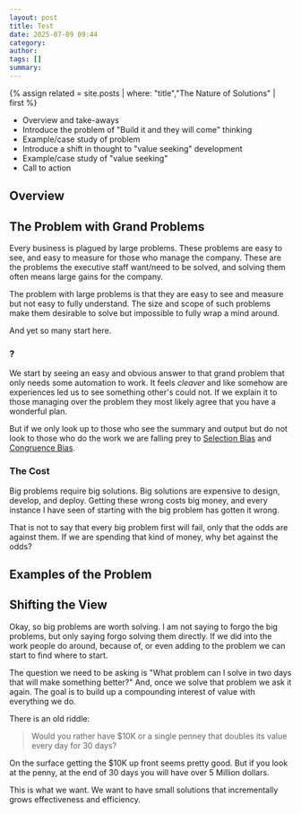 ```yaml
---
layout: post
title: Test
date: 2025-07-09 09:44
category: 
author: 
tags: []
summary: 
---
```


{% assign related = site.posts | where: "title","The Nature of Solutions" | first %}

* Overview and take-aways
* Introduce the problem of "Build it and they will come" thinking
* Example/case study of problem 
* Introduce a shift in thought to "value seeking" development
* Example/case study of "value seeking"
* Call to action

## Overview ##

## The Problem with Grand Problems ##

Every business is plagued by large problems. These problems are easy to see, and easy to measure for those who manage the company. These are the problems the executive staff want/need to be solved, and solving them often means large gains for the company.

The problem with large problems is that they are easy to see and measure but not easy to fully understand. The size and scope of such problems make them desirable to solve but impossible to fully wrap a mind around.

And yet so many start here.

### ? ###

We start by seeing an easy and obvious answer to that grand problem that only needs some automation to work. It feels _cleaver_ and like somehow are experiences led us to see something other's could not. If we explain it to those managing over the problem they most likely agree that you have a wonderful plan.

But if we only look up to those who see the summary and output but do not look to those who do the work we are falling prey to [Selection Bias](https://en.wikipedia.org/wiki/Selection_bias) and [Congruence Bias](https://en.wikipedia.org/wiki/Congruence_bias).

### The Cost ###

Big problems require big solutions. Big solutions are expensive to design, develop, and deploy. Getting these wrong costs big money, and every instance I have seen of starting with the big problem has gotten it wrong.

That is not to say that every big problem first will fail, only that the odds are against them. If we are spending that kind of money, why bet against the odds?

## Examples of the Problem ##

## Shifting the View ##

Okay, so big problems are worth solving. I am not saying to forgo the big problems, but only saying forgo solving them directly. If we did into the work people do around, because of, or even adding to the problem we can start to find where to start.

The question we need to be asking is "What problem can I solve in two days that will make something better?" And, once we solve that problem we ask it again. The goal is to build up a compounding interest of value with everything we do.

There is an old riddle:

> Would you rather have $10K or a single penney that doubles its value every day for 30 days?

On the surface getting the $10K up front seems pretty good. But if you look at the penny, at the end of 30 days you will have over 5 Million dollars.

This is what we want. We want to have small solutions that incrementally grows effectiveness and efficiency.

